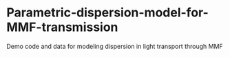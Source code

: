# Parametric-dispersion-model-for-MMF-transmission
Demo code and data for modeling dispersion in light transport through MMF

